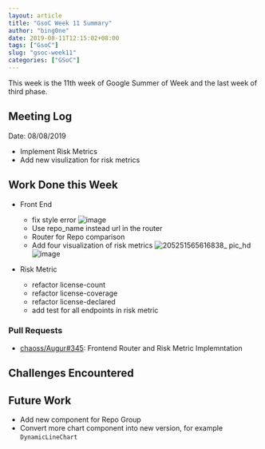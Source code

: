 ```yaml
---
layout: article
title: "GsoC Week 11 Summary"
author: "bing0ne"
date: 2019-08-11T12:15:02+08:00
tags: ["GsoC"]
slug: "gsoc-week11"
categories: ["GSoC"]
---
```


This week is the 11th week of Google Summer of Week and the last week of third phase. 

<!--more-->

## Meeting Log

Date: 08/08/2019

- Implement Risk Metrics
- Add new visulization for risk metrics


## Work Done this Week

- Front End
  - fix style error 
    ![image](https://user-images.githubusercontent.com/15957393/62835633-4a089d80-bc8d-11e9-895f-7efc946b06c4.png)
  - Use repo_name instead url in the router 
  - Router for Repo comparison 
  - Add four visualization of risk metrics 
    ![205251565616838_ pic_hd](https://user-images.githubusercontent.com/15957393/62869452-77675100-bd4a-11e9-8149-ba2e11a42514.jpg)
    ![image](https://user-images.githubusercontent.com/15957393/62873538-2eb39600-bd52-11e9-8d08-32f62abcec92.png)

- Risk Metric 
  - refactor license-count
  - refactor license-coverage
  - refactor license-declared 
  - add test for all endpoints in risk metric 




### Pull Requests
- [chaoss/Augur#345](https://github.com/chaoss/augur/pull/345): Frontend Router and Risk Metric Implemntation 

## Challenges Encountered


## Future Work 
- Add new component for Repo Group 
- Convert more chart component into new version, for example `DynamicLineChart`